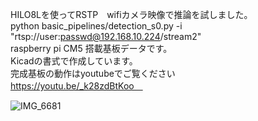 HILO8Lを使ってRSTP　wifiカメラ映像で推論を試しました。<br>
python basic_pipelines/detection_s0.py   -i "rtsp://user:passwd@192.168.10.224/stream2"<br>
raspberry pi CM5 搭載基板データです。<br>
Kicadの書式で作成しています。<br>
完成基板の動作はyoutubeでご覧ください<br>
https://youtu.be/_k28zdBtKoo　<br>

![IMG_6681](https://github.com/user-attachments/assets/0eb0af17-d7b2-4a2a-969b-34bddb1af04f)
